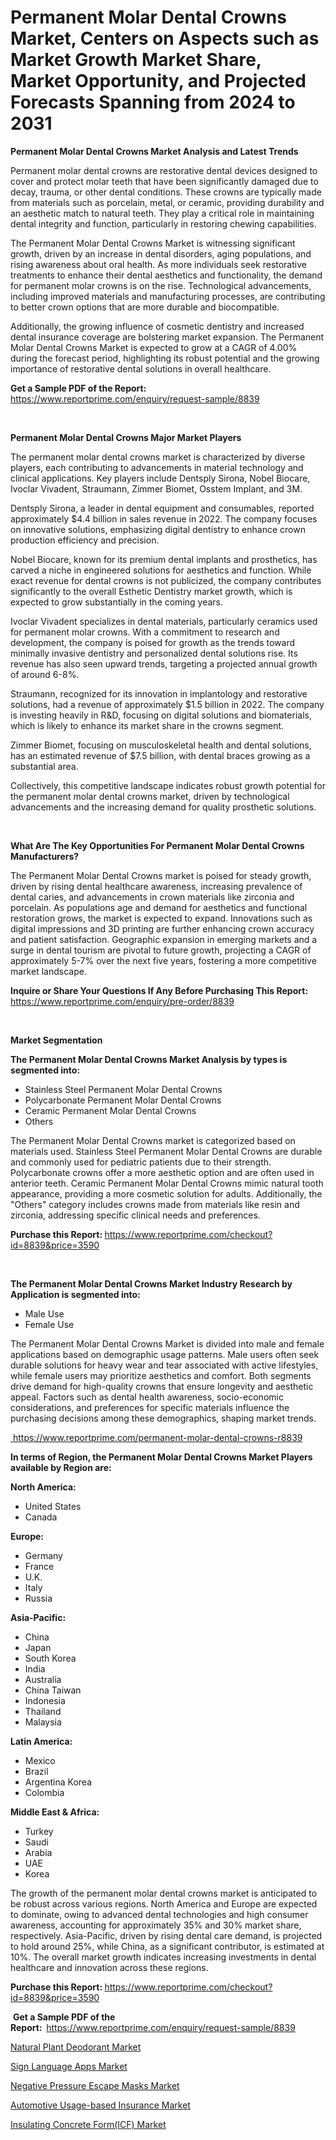 <p><h1>Permanent Molar Dental Crowns Market, Centers on Aspects such as Market Growth Market Share, Market Opportunity, and Projected Forecasts Spanning from 2024 to 2031</h1></p><p><strong>Permanent Molar Dental Crowns Market Analysis and Latest Trends</strong></p>
<p><p>Permanent molar dental crowns are restorative dental devices designed to cover and protect molar teeth that have been significantly damaged due to decay, trauma, or other dental conditions. These crowns are typically made from materials such as porcelain, metal, or ceramic, providing durability and an aesthetic match to natural teeth. They play a critical role in maintaining dental integrity and function, particularly in restoring chewing capabilities.</p><p>The Permanent Molar Dental Crowns Market is witnessing significant growth, driven by an increase in dental disorders, aging populations, and rising awareness about oral health. As more individuals seek restorative treatments to enhance their dental aesthetics and functionality, the demand for permanent molar crowns is on the rise. Technological advancements, including improved materials and manufacturing processes, are contributing to better crown options that are more durable and biocompatible.</p><p>Additionally, the growing influence of cosmetic dentistry and increased dental insurance coverage are bolstering market expansion. The Permanent Molar Dental Crowns Market is expected to grow at a CAGR of 4.00% during the forecast period, highlighting its robust potential and the growing importance of restorative dental solutions in overall healthcare.</p></p>
<p><strong>Get a Sample PDF of the Report:&nbsp;</strong> <a href="https://www.reportprime.com/enquiry/request-sample/8839">https://www.reportprime.com/enquiry/request-sample/8839</a></p>
<p>&nbsp;</p>
<p><strong>Permanent Molar Dental Crowns Major Market Players</strong></p>
<p><p>The permanent molar dental crowns market is characterized by diverse players, each contributing to advancements in material technology and clinical applications. Key players include Dentsply Sirona, Nobel Biocare, Ivoclar Vivadent, Straumann, Zimmer Biomet, Osstem Implant, and 3M. </p><p>Dentsply Sirona, a leader in dental equipment and consumables, reported approximately $4.4 billion in sales revenue in 2022. The company focuses on innovative solutions, emphasizing digital dentistry to enhance crown production efficiency and precision.</p><p>Nobel Biocare, known for its premium dental implants and prosthetics, has carved a niche in engineered solutions for aesthetics and function. While exact revenue for dental crowns is not publicized, the company contributes significantly to the overall Esthetic Dentistry market growth, which is expected to grow substantially in the coming years.</p><p>Ivoclar Vivadent specializes in dental materials, particularly ceramics used for permanent molar crowns. With a commitment to research and development, the company is poised for growth as the trends toward minimally invasive dentistry and personalized dental solutions rise. Its revenue has also seen upward trends, targeting a projected annual growth of around 6-8%.</p><p>Straumann, recognized for its innovation in implantology and restorative solutions, had a revenue of approximately $1.5 billion in 2022. The company is investing heavily in R&D, focusing on digital solutions and biomaterials, which is likely to enhance its market share in the crowns segment.</p><p>Zimmer Biomet, focusing on musculoskeletal health and dental solutions, has an estimated revenue of $7.5 billion, with dental braces growing as a substantial area.</p><p>Collectively, this competitive landscape indicates robust growth potential for the permanent molar dental crowns market, driven by technological advancements and the increasing demand for quality prosthetic solutions.</p></p>
<p>&nbsp;</p>
<p><strong>What Are The Key Opportunities For Permanent Molar Dental Crowns Manufacturers?</strong></p>
<p><p>The Permanent Molar Dental Crowns market is poised for steady growth, driven by rising dental healthcare awareness, increasing prevalence of dental caries, and advancements in crown materials like zirconia and porcelain. As populations age and demand for aesthetics and functional restoration grows, the market is expected to expand. Innovations such as digital impressions and 3D printing are further enhancing crown accuracy and patient satisfaction. Geographic expansion in emerging markets and a surge in dental tourism are pivotal to future growth, projecting a CAGR of approximately 5-7% over the next five years, fostering a more competitive market landscape.</p></p>
<p><strong>Inquire or Share Your Questions If Any Before Purchasing This Report:</strong> <a href="https://www.reportprime.com/enquiry/pre-order/8839">https://www.reportprime.com/enquiry/pre-order/8839</a></p>
<p>&nbsp;</p>
<p><strong>Market Segmentation</strong></p>
<p><strong>The Permanent Molar Dental Crowns Market Analysis by types is segmented into:</strong></p>
<p><ul><li>Stainless Steel Permanent Molar Dental Crowns</li><li>Polycarbonate Permanent Molar Dental Crowns</li><li>Ceramic Permanent Molar Dental Crowns</li><li>Others</li></ul></p>
<p><p>The Permanent Molar Dental Crowns market is categorized based on materials used. Stainless Steel Permanent Molar Dental Crowns are durable and commonly used for pediatric patients due to their strength. Polycarbonate crowns offer a more aesthetic option and are often used in anterior teeth. Ceramic Permanent Molar Dental Crowns mimic natural tooth appearance, providing a more cosmetic solution for adults. Additionally, the "Others" category includes crowns made from materials like resin and zirconia, addressing specific clinical needs and preferences.</p></p>
<p><strong>Purchase this Report:&nbsp;</strong><a href="https://www.reportprime.com/checkout?id=8839&price=3590">https://www.reportprime.com/checkout?id=8839&price=3590</a></p>
<p>&nbsp;</p>
<p><strong>The Permanent Molar Dental Crowns Market Industry Research by Application is segmented into:</strong></p>
<p><ul><li>Male Use</li><li>Female Use</li></ul></p>
<p><p>The Permanent Molar Dental Crowns Market is divided into male and female applications based on demographic usage patterns. Male users often seek durable solutions for heavy wear and tear associated with active lifestyles, while female users may prioritize aesthetics and comfort. Both segments drive demand for high-quality crowns that ensure longevity and aesthetic appeal. Factors such as dental health awareness, socio-economic considerations, and preferences for specific materials influence the purchasing decisions among these demographics, shaping market trends.</p></p>
<p><a href="https://www.reportprime.com/permanent-molar-dental-crowns-r8839">&nbsp;https://www.reportprime.com/permanent-molar-dental-crowns-r8839</a></p>
<p><strong>In terms of Region, the Permanent Molar Dental Crowns Market Players available by Region are:</strong></p>
<p>
    <p> <strong> North America: </strong>
        <ul>
            <li>United States</li>
            <li>Canada</li>
        </ul>
        </p> 
    <p> <strong> Europe: </strong>
        <ul>
            <li>Germany</li>
            <li>France</li>
            <li>U.K.</li>
            <li>Italy</li>
            <li>Russia</li>
        </ul>
        </p> 
    <p> <strong> Asia-Pacific: </strong>
        <ul>
            <li>China</li>
            <li>Japan</li>
            <li>South Korea</li>
            <li>India</li>
            <li>Australia</li>
            <li>China Taiwan</li>
            <li>Indonesia</li>
            <li>Thailand</li>
            <li>Malaysia</li>
        </ul>
        </p> 
    <p> <strong> Latin America: </strong>
        <ul>
            <li>Mexico</li>
            <li>Brazil</li>
            <li>Argentina Korea</li>
            <li>Colombia</li>
        </ul>
        </p> 
    <p> <strong> Middle East & Africa: </strong>
        <ul>
            <li>Turkey</li>
            <li>Saudi</li>
            <li>Arabia</li>
            <li>UAE</li>
            <li>Korea</li>
        </ul>
    </p>
    </p>
<p><p>The growth of the permanent molar dental crowns market is anticipated to be robust across various regions. North America and Europe are expected to dominate, owing to advanced dental technologies and high consumer awareness, accounting for approximately 35% and 30% market share, respectively. Asia-Pacific, driven by rising dental care demand, is projected to hold around 25%, while China, as a significant contributor, is estimated at 10%. The overall market growth indicates increasing investments in dental healthcare and innovation across these regions.</p></p>
<p><strong>Purchase this Report: </strong><a href="https://www.reportprime.com/checkout?id=8839&price=3590">https://www.reportprime.com/checkout?id=8839&price=3590</a></p>
<p>&nbsp;<strong>Get a Sample PDF of the Report:&nbsp;&nbsp;</strong><a href="https://www.reportprime.com/enquiry/request-sample/8839">https://www.reportprime.com/enquiry/request-sample/8839</a></p>
<p><strong></strong></p>
<p><p><a href="https://medium.com/@enosstark/what-is-natural-plant-deodorant-market-c5a671eb6944">Natural Plant Deodorant Market</a></p><p><a href="https://www.linkedin.com/pulse/sign-language-apps-market-size-segmentation-trends-growth-analysis-kvrif?trackingId=M1fWYCMSSj6AIYdTt%2FCK1w%3D%3D">Sign Language Apps Market</a></p><p><a href="https://medium.com/@enosstark/the-negative-pressure-escape-masks-market-prioritizes-cost-control-and-efficiency-enhancement-cdffe02f5f05">Negative Pressure Escape Masks Market</a></p><p><a href="https://issuu.com/reportprime-2/docs/automotive-usage-based-insurance-ma_d22048ae85f277">Automotive Usage-based Insurance Market</a></p><p><a href="https://issuu.com/reportprime-2/docs/insulating-concrete-formicf-market-_b5921f07bd5b57">Insulating Concrete Form(ICF) Market</a></p></p>